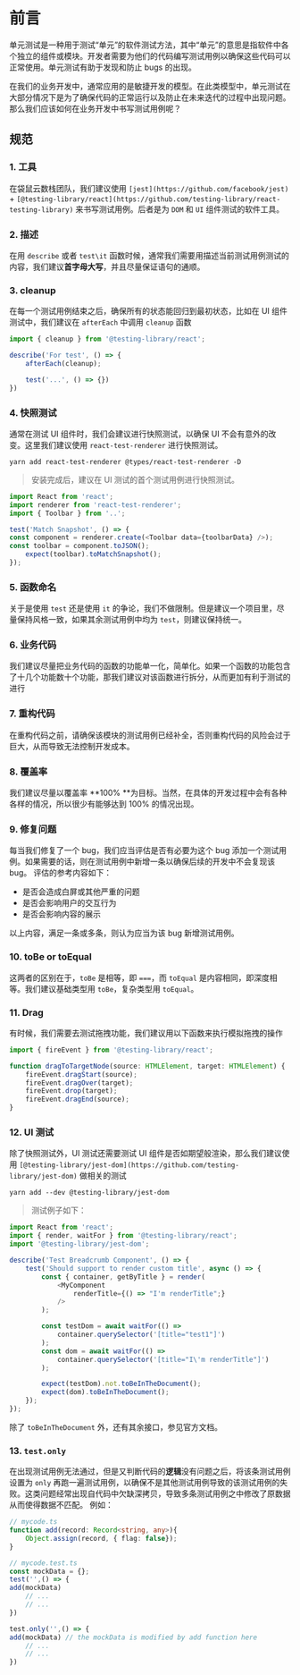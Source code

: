 # 前言

单元测试是一种用于测试“单元”的软件测试方法，其中“单元”的意思是指软件中各个独立的组件或模块。开发者需要为他们的代码编写测试用例以确保这些代码可以正常使用。单元测试有助于发现和防止 bugs 的出现。

在我们的业务开发中，通常应用的是敏捷开发的模型。在此类模型中，单元测试在大部分情况下是为了确保代码的正常运行以及防止在未来迭代的过程中出现问题。那么我们应该如何在业务开发中书写测试用例呢？

## 规范
### 1. 工具
在袋鼠云数栈团队，我们建议使用 `[jest](https://github.com/facebook/jest)` + `[@testing-library/react](https://github.com/testing-library/react-testing-library)` 来书写测试用例。后者是为 `DOM` 和 `UI` 组件测试的软件工具。
### 2. 描述
在用 `describe` 或者 `test\it` 函数时候，通常我们需要用描述当前测试用例测试的内容，我们建议**首字母大写**，并且尽量保证语句的通顺。
### 3. cleanup
在每一个测试用例结束之后，确保所有的状态能回归到最初状态，比如在 UI 组件测试中，我们建议在 `afterEach` 中调用 `cleanup` 函数

```ts
import { cleanup } from '@testing-library/react';

describe('For test', () => {
    afterEach(cleanup);

    test('...', () => {})
})
```

### 4. 快照测试
通常在测试 UI 组件时，我们会建议进行快照测试，以确保 UI 不会有意外的改变。这里我们建议使用 `react-test-renderer` 进行快照测试。

```shell
yarn add react-test-renderer @types/react-test-renderer -D
```
> 安装完成后，建议在 UI 测试的首个测试用例进行快照测试。

```ts
import React from 'react';
import renderer from 'react-test-renderer';
import { Toolbar } from '..';

test('Match Snapshot', () => {
const component = renderer.create(<Toolbar data={toolbarData} />);
const toolbar = component.toJSON();
    expect(toolbar).toMatchSnapshot();
});
```

### 5. 函数命名
关于是使用 `test` 还是使用 `it` 的争论，我们不做限制。但是建议一个项目里，尽量保持风格一致，如果其余测试用例中均为 `test`，则建议保持统一。
### 6. 业务代码
我们建议尽量把业务代码的函数的功能单一化，简单化。如果一个函数的功能包含了十几个功能数十个功能，那我们建议对该函数进行拆分，从而更加有利于测试的进行
### 7. 重构代码
在重构代码之前，请确保该模块的测试用例已经补全，否则重构代码的风险会过于巨大，从而导致无法控制开发成本。
### 8. 覆盖率
我们建议尽量以覆盖率 **100% **为目标。当然，在具体的开发过程中会有各种各样的情况，所以很少有能够达到 100% 的情况出现。
### 9. 修复问题
每当我们修复了一个 bug，我们应当评估是否有必要为这个 bug 添加一个测试用例。如果需要的话，则在测试用例中新增一条以确保后续的开发中不会复现该 bug。
评估的参考内容如下：

- 是否会造成白屏或其他严重的问题
- 是否会影响用户的交互行为
- 是否会影响内容的展示

以上内容，满足一条或多条，则认为应当为该 bug 新增测试用例。
### 10. toBe or toEqual
这两者的区别在于，`toBe` 是相等，即 `===`，而 `toEqual` 是内容相同，即深度相等。我们建议基础类型用 `toBe`，复杂类型用 `toEqual`。

### 11. Drag
有时候，我们需要去测试拖拽功能，我们建议用以下函数来执行模拟拖拽的操作

```javascript
import { fireEvent } from '@testing-library/react';

function dragToTargetNode(source: HTMLElement, target: HTMLElement) {
    fireEvent.dragStart(source);
    fireEvent.dragOver(target);
    fireEvent.drop(target);
    fireEvent.dragEnd(source);
}
```
### 12. UI 测试
除了快照测试外，UI 测试还需要测试 UI 组件是否如期望般渲染，那么我们建议使用 `[@testing-library/jest-dom](https://github.com/testing-library/jest-dom)` 做相关的测试

```shell
yarn add --dev @testing-library/jest-dom
```

> 测试例子如下：

```js
import React from 'react';
import { render, waitFor } from '@testing-library/react';
import '@testing-library/jest-dom';

describe('Test Breadcrumb Component', () => {
    test('Should support to render custom title', async () => {
        const { container, getByTitle } = render(
            <MyComponent
                renderTitle={() => "I'm renderTitle";}
            />
        );

        const testDom = await waitFor(() =>
            container.querySelector('[title="test1"]')
        );
        const dom = await waitFor(() =>
            container.querySelector('[title="I\'m renderTitle"]')
        );

        expect(testDom).not.toBeInTheDocument();
        expect(dom).toBeInTheDocument();
    });
});
```

除了 `toBeInTheDocument` 外，还有其余接口，参见官方文档。
### 13. `test.only`
在出现测试用例无法通过，但是又判断代码的**逻辑**没有问题之后，将该条测试用例设置为 `only` 再跑一遍测试用例，以确保不是其他测试用例导致的该测试用例的失败。这类问题经常出现自代码中欠缺深拷贝，导致多条测试用例之中修改了原数据从而使得数据不匹配。
例如：

```ts
// mycode.ts
function add(record: Record<string, any>){
    Object.assign(record, { flag: false});
}

// mycode.test.ts
const mockData = {};
test('',() => {
add(mockData)
    // ...
    // ...
})

test.only('',() => {
add(mockData) // the mockData is modified by add function here
    // ...
    // ...
})
```
